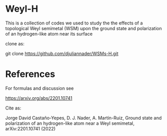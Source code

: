 # Weyl-H
This is a collection of codes we used to study the the effects of a topological Weyl semimetal (WSM) upon the ground state and polarization of an hydrogen-like atom near its surface

clone as:

git clone https://github.com/djuliannader/WSMs-H.git

# References

For formulas and discussion see

https://arxiv.org/abs/2201.10741

Cite as:

Jorge David Castaño-Yepes, D. J. Nader, A. Martín-Ruiz, Ground state and polarization of an hydrogen-like atom near a Weyl semimetal, arXiv:2201.10741 (2022)


